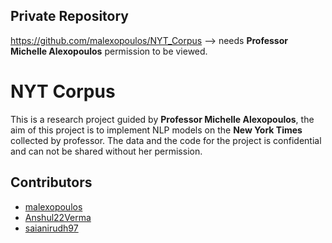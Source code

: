 ## Private Repository
https://github.com/malexopoulos/NYT_Corpus --> needs **Professor Michelle Alexopoulos** permission to be viewed.

# NYT Corpus

This is a research project guided by **Professor Michelle Alexopoulos**, the aim of this project is to implement NLP models on the
**New York Times** collected by professor. The data and the code for the project is confidential and can not be shared without her permission.

## Contributors

- [malexopoulos](https://github.com/malexopoulos)
- [Anshul22Verma](https://github.com/Anshul22Verma)
- [saianirudh97](https://github.com/saianirudh97)

